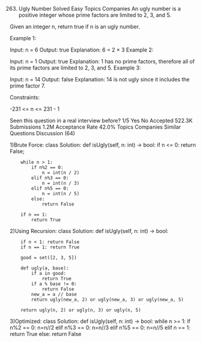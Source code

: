 263. Ugly Number
Solved
Easy
Topics
Companies
An ugly number is a positive integer whose prime factors are limited to 2, 3, and 5.

Given an integer n, return true if n is an ugly number.

 

Example 1:

Input: n = 6
Output: true
Explanation: 6 = 2 × 3
Example 2:

Input: n = 1
Output: true
Explanation: 1 has no prime factors, therefore all of its prime factors are limited to 2, 3, and 5.
Example 3:

Input: n = 14
Output: false
Explanation: 14 is not ugly since it includes the prime factor 7.
 

Constraints:

-231 <= n <= 231 - 1

Seen this question in a real interview before?
1/5
Yes
No
Accepted
522.3K
Submissions
1.2M
Acceptance Rate
42.0%
Topics
Companies
Similar Questions
Discussion (64)

1)Brute Force:
class Solution:
    def isUgly(self, n: int) -> bool:
        if n <= 0:
            return False;           

        while n > 1:
            if n%2 == 0:
                n = int(n / 2)
            elif n%3 == 0:
                n = int(n / 3)
            elif n%5 == 0:
                n = int(n / 5)
            else:
                return False
        
        if n == 1:
            return True

2)Using Recursion:
class Solution:
    def isUgly(self, n: int) -> bool:

        if n < 1: return False
        if n == 1: return True

        good = set([2, 3, 5])

        def ugly(a, base):
            if a in good:
                return True
            if a % base != 0:
                return False
            new_a = a // base
            return ugly(new_a, 2) or ugly(new_a, 3) or ugly(new_a, 5)

        return ugly(n, 2) or ugly(n, 3) or ugly(n, 5)

            
3)Optimized:
class Solution:
    def isUgly(self, n: int) -> bool:
        while n >= 1:
            if n%2 == 0:
                n=n//2
            elif n%3 == 0:
                n=n//3
            elif n%5 == 0:
                n=n//5
            elif n == 1:
                return True
            else:
                return False